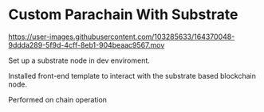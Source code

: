 # Custom Parachain With Substrate


https://user-images.githubusercontent.com/103285633/164370048-9ddda289-5f9d-4cff-8eb1-904beaac9567.mov

Set up a substrate node in dev enviroment.

Installed front-end template to interact with the substrate based blockchain node.

Performed on chain operation




